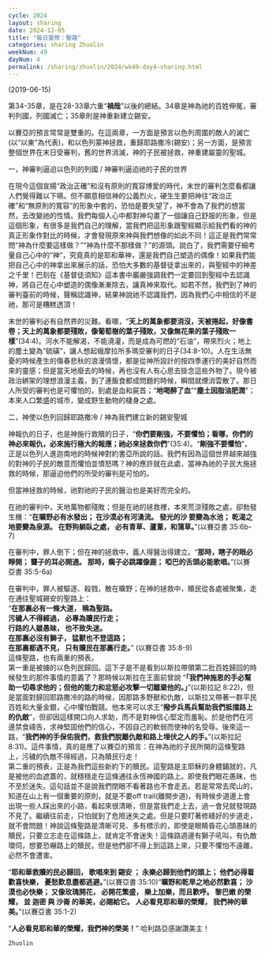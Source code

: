 ```yaml
---
cycle: 2024
layout: sharing
date: 2024-12-05
title: "每日靈修：聖路"
categories: sharing Zhuolin
weekNum: 49
dayNum: 4
permalink: /sharing/zhuolin/2024/wk49-day4-sharing.html
--- 
```

(2019-06-15)

第34-35章，是在28-33章六重“**禍哉**”以後的總結。34章是神為祂的百姓伸冤，審判列國，列國滅亡；35章則是神重新建立錫安。  

以賽亞的預言常常是雙重的。在這兩章，一方面是預言以色列周圍的敵人的滅亡(以“以東”為代表)，和以色列蒙神拯救，重歸耶路撒冷(錫安)；另一方面，是預言整個世界在末日受審判，舊的世界消滅，神的子民被拯救，神重建屬靈的聖城。  

一，神審判逼迫以色列的列國 / 神審判逼迫祂的子民的世界  

在現今這個宣揚“政治正確”和沒有原則的寬容博愛的時代，末世的審判怎麼看都讓人們覺得難以下嚥。但不願意相信神的公義烈火，硬生生要把神往“政治正確”和“無原則的寬容”的形象中套的，恐怕是要失望了，神不會為了我們的想當然，去改變祂的性情。我們每個人心中都對神勾畫了一個讓自己舒服的形象，但是這個形象，有很多是我們自己的理解，當我們把這形象跟聖經顯示給我們看的神的真正形象作對比的時候，才會發現原來神與我們想像的如此不同！這正是我們常常問“神為什麼要這樣做？”“神為什麼不那樣做？”的源頭。說白了，我們需要仔細考量自己心中的“神”，究竟真的是耶和華神，還是我們自己塑造的偶像！如果我們能把自己心中的神拿出來展示的話，恐怕大多數的基督徒拿出來的，與聖經中的神差之千里！巴刻在《基督徒須知》這本書中巖嚴強調我們一定要回到聖經中去認識神，將自己在心中塑造的偶像漸漸除去，讓真神來取代。如若不然，我們到了神的審判臺前的時候，聲稱認識神，結果神說祂不認識我們，因為我們心中相信的不是祂，那可是糟糕透頂！  

末世的審判必有自然界的災難。看哪，“**天上的萬象都要消沒，天被捲起，好像書卷；天上的萬象都要殘敗，像葡萄樹的葉子殘敗，又像無花果的葉子殘敗一樣**”(34:4)。河水不能解渴，不能澆灌，而是成為可燃的“石油”，帶來烈火；地上的塵土變為“硫磺”，讓人想起蛾摩拉所多瑪受審判的日子(34:8-10)。人在生活無憂的時候產生的傷春悲秋的浪漫情懷，都是從神所設計的按四季運行的美好自然而來的靈感；但是當天地廢去的時候，再也沒有人有心思去掛念這些外物了。現今被政治綁架的理想浪漫主義，到了連飯食都成問題的時候，瞬間就煙消雲散了。那日人所受的審判也是可懼怕的，到處是血和屍首；“**地喝醉了血**”“**塵土因脂油肥潤**”；本來人口繁盛的城市，變成野生動物的棲身之處。  

二，神使以色列回歸耶路撒冷 / 神為我們建立新的錫安聖城  

神報仇的日子，也是神施行救贖的日子，“**你們要剛強，不要懼怕；看哪，你們的神必來報仇，必來施行極大的報應；祂必來拯救你們**”(35:4)。“**剛強不要懼怕**”，正是以色列人進迦南地的時候神對約書亞所說的話。我們有因為這個世界越來越強的對神的子民的敵意而懼怕並憤怒嗎？神的應許就在此處，當神為祂的子民大施拯救的時候，那逼迫他們的所受的審判是可怕的。  

但當神拯救的時候，祂對祂的子民的醫治也是美好而完全的。  

在祂的審判中，天地萬物都殘敗；但是在祂的拯救裡，本來荒涼殘敗之處，卻勃發生機：“**在曠野必有水發出； 在沙漠必有河湧流。 發光的沙 要變為水池； 乾渴之地要變為泉源。 在野狗躺臥之處， 必有青草、蘆葦，和蒲草。**”(以賽亞書 35:6b-7)  

在審判中，罪人倒下；但在神的拯救中，義人得醫治得建立。“**那時，瞎子的眼必睜開； 聾子的耳必開通。 那時，瘸子必跳躍像鹿； 啞巴的舌頭必能歌唱。**”(以賽亞書 35:5-6a)  

在審判中，罪人被驅逐、殺戮，散在曠野；在神的拯救中，贖民從各處被聚集，走在通往聖城錫安的聖路上：    
“**在那裏必有一條大道， 稱為聖路。    
污穢人不得經過， 必專為贖民行走；    
行路的人雖愚昧， 也不致失迷。    
在那裏必沒有獅子， 猛獸也不登這路；    
在那裏都遇不見， 只有贖民在那裏行走。**” (以賽亞書 35:8-9)    
這條聖路，也有兩重的預表。    
第一重是被擄的以色列民歸回。這下子是不是看到以斯拉帶領第二批百姓歸回的時候發生的那件事情的意義了？那時候以斯拉在王面前曾說 “**「我們神施恩的手必幫助一切尋求他的；但他的能力和忿怒必攻擊一切離棄他的。」**”(以斯拉記 8:22)，但是當面對歸回耶路撒冷的路的時候，因那路多野獸和仇敵，以斯拉又帶著一群平民百姓和大量金銀，心中懼怕戰競。他本來可以求王“**撥步兵馬兵幫助我們抵擋路上的仇敵**”，但卻因這樣開口向人求助，而不是對神信心堅定而羞恥。於是他們在河邊禁食禱告，求神堅固他們的信心，不因自己的軟弱而使神的名受辱。後來這一路，“**我們神的手保佑我們，救我們脫離仇敵和路上埋伏之人的手。**”(以斯拉記 8:31)。這件事情，真的是應了以賽亞的預言：在神為祂的子民所開的這條聖路上，污穢的仇敵不得經過，只為贖民行走！    
第二重的預表，正是為我們這些新約下的贖民。這聖路是主耶穌的身體鋪就的，凡是被他的血遮蓋的，就穩穩走在這條通往永恆神國的路上。即使我們眼花愚昧，也不至於迷失。這句話並不是說我們閉眼不看著路也不會走丟。若是常常去爬山的，知道在山上有一個重要的原則，就是不要off trail(離開步道)，有時候步道邊上會出現一些人踩出來的小路，看起來很清晰，但是當我們走上去，過一會兒就發現路不見了。繼續往前走，只怕就到了危險迷失之處。但是只要盯著修繕好的步道走，就不會問題！神說這條聖路是清晰可見、多有標示的，即使是眼睛昏花心頭愚昧的贖民，只要立志走在這條路上，就肯定不會迷失！這條路週邊有獅子吼叫，有仇敵環伺，想要恐嚇路上的贖民，但是他們卻不得上到這路上來，只要不懼怕不遠離，必然不會遭害。  

“**耶和華救贖的民必歸回， 歌唱來到 錫安 ； 永樂必歸到他們的頭上； 他們必得着歡喜快樂， 憂愁歎息盡都逃避。**”(以賽亞書 35:10)“**曠野和乾旱之地必然歡喜； 沙漠也必快樂； 又像玫瑰開花， 必開花繁盛， 樂上加樂，而且歡呼。 黎巴嫩 的榮耀， 並 迦密 與 沙崙 的華美，必賜給它。 人必看見耶和華的榮耀， 我們神的華美。**”(以賽亞書 35:1-2)  

“**人必看見耶和華的榮耀，我們神的榮美！**” 哈利路亞感謝讚美主！  

`Zhuolin`  
